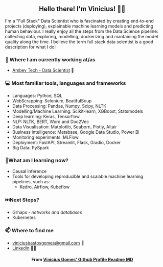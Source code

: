 <h2 align="center">Hello there! I'm Vinicius! 👋🤓</h2>

I'm a "Full Stack" Data Scientist who is fascinated by creating end-to-end projects (deploying), explainable machine learning models and predicting human behaviour. I really enjoy all the steps from the Data Science pipeline: collecting data, exploring, modelling, dockerizing and mantaining the model quality along the time. I believe the term full stack data scientist is a good description for what I do! 



### 💼 Where I am currently working at/as
- [Ambev Tech - Data Scientist](https://ambevtech.com.br/) 💼 



### 💻 Most familiar tools, languages and frameworks
- Languages: Python, SQL
-  WebScrapping: Selenium, BeatifulSoup
-  Data Processing: Pandas, Numpy, Scipy, NLTK
-  Modelling/Machine Learning: Scikit-learn, XGBoost, Statsmodels
-  Deep learning: Keras, Tensorflow
-  NLP: NLTK, BERT, Word and Doc2Vec
-  Data Visualisation: Matplotlib, Seaborn, Plotly, Altair
-  Business intelligence: Metabase, Google Data Studio, Power BI
-  Monitoring experiments: MLFlow
-  Deployment: FastAPI, Streamlit, Flask, Gradio, Docker
-  Big Data: PySpark

### :eyes:What am I learning now?

- Causal Inference
- Tools for developing reproducible and scalable machine learning pipelines, such as:
  - Kedro, Airflow, Kubeflow
  
### ⏭️Next Steps?
- Grhaps - *networks and databases*
- Kubernetes

### 📫 Where to find me
- [viniciusbastosgomes@gmail.com](mailto:viniciusbastosgomes@gmail.com) 🐤
- [LinkedIn](https://www.linkedin.com/in/viniciusbastosgomes/) 👨💼


<h4 align="center">From <a href="https://github.com/viniciusbg/viniciusbg"> Vinicius Gomes' Github Profile Readme MD</a></h4>
